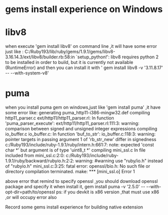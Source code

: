 gems install experience on Windows
=======================
libv8
==
   when execute 'gem install libv8' on command line ,it will have some error just like :
   C:/Ruby193/lib/ruby/gems/1.9.1/gems/libv8-3.16.14.3/ext/libv8/builder.rb:58:in `setup_python!': libv8 requires python 2 to be installed in order to build, but it is currently not available (RuntimeError)
   and then you can install it with ' gem install libv8 -v '3.11.8.17' -- --with-system-v8'

puma
==
   when you install puma gem on windows,just like 'gem install puma' ,it have some error like:
   generating puma_http11-i386-mingw32.def
   compiling http11_parser.c
   ext/http11/http11_parser.rl: In function 'puma_parser_execute':
ext/http11/http11_parser.rl:111:3: warning: comparison between signed and unsigned integer expressions
compiling io_buffer.c
io_buffer.c: In function 'buf_to_str':
io_buffer.c:118:3: warning: pointer targets in passing argument 1 of 'rb_str_new' differ in signedness
c:/Ruby193/include/ruby-1.9.1/ruby/intern.h:661:7: note: expected 'const char *' but argument is of type 'uint8_t *'
compiling mini_ssl.c
In file included from mini_ssl.c:2:0:
c:/Ruby193/include/ruby-1.9.1/ruby/backward/rubyio.h:2:2: warning: #warning use "ruby/io.h" instead of "rubyio.h"
mini_ssl.c:3:25: fatal error: openssl/bio.h: No such file or directory
compilation terminated.
make: *** [mini_ssl.o] Error 1

  above error that remind to specify openssl ,you should download openssl package and specify it when install it,
  gem install puma -v '2.5.0' -- --with-opt-dir=path/to/openssl
  ps: if you devkit is x86 version ,that must use x86 ,or will occupy error also
  

   

   



Record some gems install experience for building native extension

